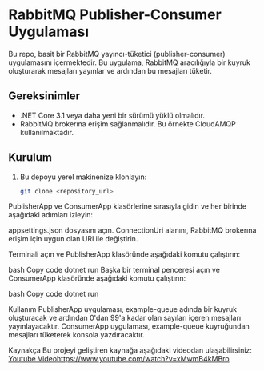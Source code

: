 # RabbitMQ Publisher-Consumer Uygulaması

Bu repo, basit bir RabbitMQ yayıncı-tüketici (publisher-consumer) uygulamasını içermektedir. Bu uygulama, RabbitMQ aracılığıyla bir kuyruk oluşturarak mesajları yayınlar ve ardından bu mesajları tüketir.

## Gereksinimler
- .NET Core 3.1 veya daha yeni bir sürümü yüklü olmalıdır.
- RabbitMQ brokerına erişim sağlanmalıdır. Bu örnekte CloudAMQP kullanılmaktadır.

## Kurulum

1. Bu depoyu yerel makinenize klonlayın:

   ```bash
   git clone <repository_url>

PublisherApp ve ConsumerApp klasörlerine sırasıyla gidin ve her birinde aşağıdaki adımları izleyin:

appsettings.json dosyasını açın. ConnectionUri alanını, RabbitMQ brokerına erişim için uygun olan URI ile değiştirin.

Terminali açın ve PublisherApp klasöründe aşağıdaki komutu çalıştırın:

bash
Copy code
dotnet run
Başka bir terminal penceresi açın ve ConsumerApp klasöründe aşağıdaki komutu çalıştırın:

bash
Copy code
dotnet run

Kullanım
PublisherApp uygulaması, example-queue adında bir kuyruk oluşturacak ve ardından 0'dan 99'a kadar olan sayıları içeren mesajları yayınlayacaktır.
ConsumerApp uygulaması, example-queue kuyruğundan mesajları tüketerek konsola yazdıracaktır.


Kaynakça
Bu projeyi geliştiren kaynağa aşağıdaki videodan ulaşabilirsiniz:
[Youtube Video](https://www.youtube.com/watch?v=xMwmB4kMBro)https://www.youtube.com/watch?v=xMwmB4kMBro
